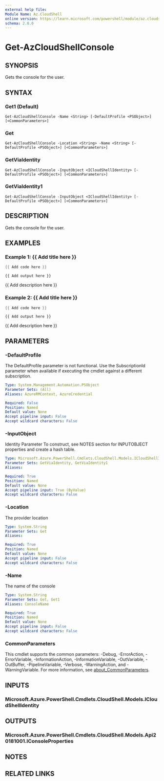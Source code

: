 ```yaml
---
external help file:
Module Name: Az.CloudShell
online version: https://learn.microsoft.com/powershell/module/az.cloudshell/get-azcloudshellconsole
schema: 2.0.0
---
```


# Get-AzCloudShellConsole

## SYNOPSIS
Gets the console for the user.

## SYNTAX

### Get1 (Default)
```
Get-AzCloudShellConsole -Name <String> [-DefaultProfile <PSObject>] [<CommonParameters>]
```

### Get
```
Get-AzCloudShellConsole -Location <String> -Name <String> [-DefaultProfile <PSObject>] [<CommonParameters>]
```

### GetViaIdentity
```
Get-AzCloudShellConsole -InputObject <ICloudShellIdentity> [-DefaultProfile <PSObject>] [<CommonParameters>]
```

### GetViaIdentity1
```
Get-AzCloudShellConsole -InputObject <ICloudShellIdentity> [-DefaultProfile <PSObject>] [<CommonParameters>]
```

## DESCRIPTION
Gets the console for the user.

## EXAMPLES

### Example 1: {{ Add title here }}
```powershell
{{ Add code here }}
```

```output
{{ Add output here }}
```

{{ Add description here }}

### Example 2: {{ Add title here }}
```powershell
{{ Add code here }}
```

```output
{{ Add output here }}
```

{{ Add description here }}

## PARAMETERS

### -DefaultProfile
The DefaultProfile parameter is not functional.
Use the SubscriptionId parameter when available if executing the cmdlet against a different subscription.

```yaml
Type: System.Management.Automation.PSObject
Parameter Sets: (All)
Aliases: AzureRMContext, AzureCredential

Required: False
Position: Named
Default value: None
Accept pipeline input: False
Accept wildcard characters: False
```

### -InputObject
Identity Parameter
To construct, see NOTES section for INPUTOBJECT properties and create a hash table.

```yaml
Type: Microsoft.Azure.PowerShell.Cmdlets.CloudShell.Models.ICloudShellIdentity
Parameter Sets: GetViaIdentity, GetViaIdentity1
Aliases:

Required: True
Position: Named
Default value: None
Accept pipeline input: True (ByValue)
Accept wildcard characters: False
```

### -Location
The provider location

```yaml
Type: System.String
Parameter Sets: Get
Aliases:

Required: True
Position: Named
Default value: None
Accept pipeline input: False
Accept wildcard characters: False
```

### -Name
The name of the console

```yaml
Type: System.String
Parameter Sets: Get, Get1
Aliases: ConsoleName

Required: True
Position: Named
Default value: None
Accept pipeline input: False
Accept wildcard characters: False
```

### CommonParameters
This cmdlet supports the common parameters: -Debug, -ErrorAction, -ErrorVariable, -InformationAction, -InformationVariable, -OutVariable, -OutBuffer, -PipelineVariable, -Verbose, -WarningAction, and -WarningVariable. For more information, see [about_CommonParameters](http://go.microsoft.com/fwlink/?LinkID=113216).

## INPUTS

### Microsoft.Azure.PowerShell.Cmdlets.CloudShell.Models.ICloudShellIdentity

## OUTPUTS

### Microsoft.Azure.PowerShell.Cmdlets.CloudShell.Models.Api20181001.IConsoleProperties

## NOTES

## RELATED LINKS

